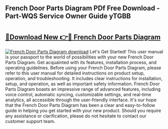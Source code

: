 ## French Door Parts Diagram PDf Free Download - Part-WQS Service Owner Guide yTGBB

# <h2><a href="http://dfu6xa.blite.top/?on=French+Door+Parts+Diagram">🔗Download New 👉🔴 French Door Parts Diagram</a></h2>

[![French Door Parts Diagram download](https://i.imgur.com/lujVjoI.png)](http://dfu6xa.blite.top/?on=French+Door+Parts+Diagram)
Let's Get Started! This user manual is your passport to the world of possibilities with your new French Door Parts Diagram. Get acquainted with its features, installation process, and operating guidelines. Before using your French Door Parts Diagram, please refer to this user manual for detailed instructions on product setup, operation, and troubleshooting. It includes clear instructions for installation, setup, and operation, as well as important safety information. French Door Parts Diagram boasts an impressive range of advanced features, including voice control, automatic syncing, customizable settings, and real-time analytics, all accessible through the user-friendly interface. It's our hope that the French Door Parts Diagram has been a clear and easy-to-follow guide in helping you get started with your new product. Should you require any assistance or clarification, please do not hesitate to contact our customer support team.
